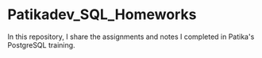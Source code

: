 # Patikadev_SQL_Homeworks
In this repository, I share the assignments and notes I completed in Patika's PostgreSQL training.
